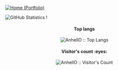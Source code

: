 [![Home (Portfolio)](https://img.shields.io/badge/Home-pmaasz.github.io-202f33?logo=github&style=flat-square&logoColor=white&link=https://pmaasz.github.io/)](https://pmaasz.github.io/)

![GitHub Statistics](https://github-readme-stats.vercel.app/api?username=pmaasz&show_icons=true&theme=gotham&title_color=57f542&hide_border=true&text_color=42b6f5&bg_color=202f33&hide_title=true&count_private=true) !

<h4 align="center">Top langs</h4>
<p align="center"><img src="[https://github-readme-stats.vercel.app/api/top-langs/?username=AnhellO&langs_count=10&theme=tokyonight&layout=compact](https://github-readme-stats.vercel.app/api/top-langs/?username=pmaasz&theme=gotham&title_color=57f542&hide_border=true&&bg_color=202f33&layout=compact&hide_title=true&text_color=42b6f5&hide_private=true)" alt="AnhellO :: Top Langs" /></p>

<h4 align="center">Visitor's count :eyes:</h4>
<p align="center"><img src="https://profile-counter.glitch.me/{pmaasz}/count.svg" alt="AnhellO :: Visitor's Count" /></p>
